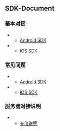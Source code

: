 ## SDK-Document

### 基本对接

- * [Android SDK](android.md)
- * [IOS SDK](ios.md)

### 常见问题

- * [Android SDK](android.question.md)
- * [IOS SDK](ios.question.md)

### 服务器对接说明

- * [充值说明](payment.md)





